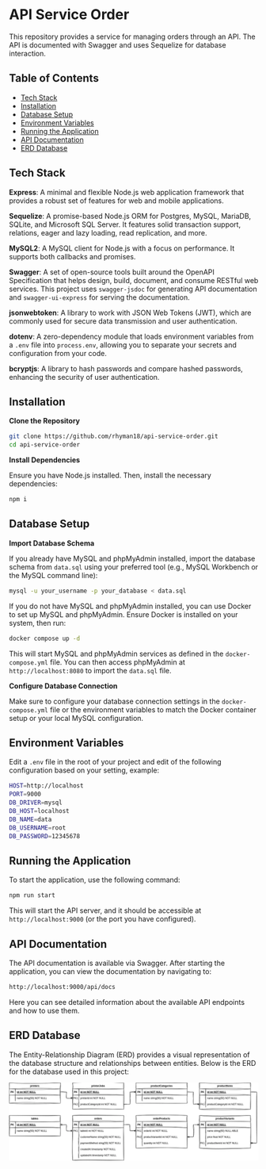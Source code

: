 # API Service Order

This repository provides a service for managing orders through an API. The API is documented with Swagger and uses Sequelize for database interaction.

## Table of Contents

- [Tech Stack](#tech-stack)
- [Installation](#installation)
- [Database Setup](#database-setup)
- [Environment Variables](#environment-variables)
- [Running the Application](#running-the-application)
- [API Documentation](#api-documentation)
- [ERD Database](#erd-database)

## Tech Stack

**Express**: A minimal and flexible Node.js web application framework that provides a robust set of features for web and mobile applications.

**Sequelize**: A promise-based Node.js ORM for Postgres, MySQL, MariaDB, SQLite, and Microsoft SQL Server. It features solid transaction support, relations, eager and lazy loading, read replication, and more.

**MySQL2**: A MySQL client for Node.js with a focus on performance. It supports both callbacks and promises.

**Swagger**: A set of open-source tools built around the OpenAPI Specification that helps design, build, document, and consume RESTful web services. This project uses `swagger-jsdoc` for generating API documentation and `swagger-ui-express` for serving the documentation.

**jsonwebtoken**: A library to work with JSON Web Tokens (JWT), which are commonly used for secure data transmission and user authentication.

**dotenv**: A zero-dependency module that loads environment variables from a `.env` file into `process.env`, allowing you to separate your secrets and configuration from your code.

**bcryptjs**: A library to hash passwords and compare hashed passwords, enhancing the security of user authentication.

## Installation

**Clone the Repository**

```sh
git clone https://github.com/rhyman18/api-service-order.git
cd api-service-order
```

**Install Dependencies**

Ensure you have Node.js installed. Then, install the necessary dependencies:

```sh
npm i
```

## Database Setup

**Import Database Schema**

If you already have MySQL and phpMyAdmin installed, import the database schema from `data.sql` using your preferred tool (e.g., MySQL Workbench or the MySQL command line):

```sh
mysql -u your_username -p your_database < data.sql
```

If you do not have MySQL and phpMyAdmin installed, you can use Docker to set up MySQL and phpMyAdmin. Ensure Docker is installed on your system, then run:

```sh
docker compose up -d
```

This will start MySQL and phpMyAdmin services as defined in the `docker-compose.yml` file. You can then access phpMyAdmin at `http://localhost:8080` to import the `data.sql` file.

**Configure Database Connection**

Make sure to configure your database connection settings in the `docker-compose.yml` file or the environment variables to match the Docker container setup or your local MySQL configuration.

## Environment Variables

Edit a `.env` file in the root of your project and edit of the following configuration based on your setting, example:

```sh
HOST=http://localhost
PORT=9000
DB_DRIVER=mysql
DB_HOST=localhost
DB_NAME=data
DB_USERNAME=root
DB_PASSWORD=12345678
```

## Running the Application

To start the application, use the following command:

```sh
npm run start
```

This will start the API server, and it should be accessible at `http://localhost:9000` (or the port you have configured).

## API Documentation

The API documentation is available via Swagger. After starting the application, you can view the documentation by navigating to:

```sh
http://localhost:9000/api/docs
```

Here you can see detailed information about the available API endpoints and how to use them.

## ERD Database

The Entity-Relationship Diagram (ERD) provides a visual representation of the database structure and relationships between entities. Below is the ERD for the database used in this project:

<img align="center" src="api-service-order.webp" />
